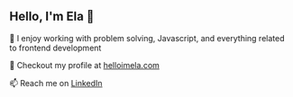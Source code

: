 ## Hello, I'm Ela 👋


🔭 I enjoy working with problem solving, Javascript, and everything related to frontend development

🌱 Checkout my profile at [helloimela.com](https://helloimela.com/)

📫 Reach me on [LinkedIn](https://www.linkedin.com/in/elayudhanira/)


